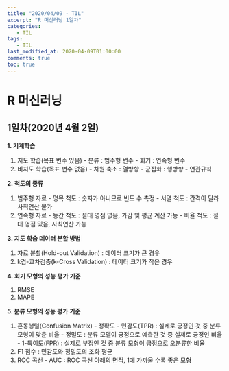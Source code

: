 ```yaml
---
title: "2020/04/09 - TIL"
excerpt: "R 머신러닝 1일차"
categories: 
   - TIL
tags:
   - TIL
last_modified_at: 2020-04-09T01:00:00
comments: true
toc: true
---
```


# R 머신러닝

## 1일차(2020년 4월 2일)

**1. 기계학습**
  1) 지도 학습(목표 변수 있음)
    - 분류 : 범주형 변수
    - 회기 : 연속형 변수
  2) 비지도 학습(목표 변수 없음)
    - 차원 축소 : 열방향
    - 군집화 : 행방향
    - 연관규칙

**2. 척도의 종류**
  1) 범주형 자료
    - 명목 척도 : 숫자가 아니므로 빈도 수 측정
    - 서열 척도 : 간격이 달라 사칙연산 불가
  2) 연속형 자료
    - 등간 척도 : 절대 영점 없음, 가감 및 평균 계산 가능
    - 비율 척도 : 절대 영점 있음, 사칙연산 가능
    
**3. 지도 학습 데이터 분할 방법**
  1) 자료 분할(Hold-out Validation) : 데이터 크기가 큰 경우
  2) k겹-교차검증(k-Cross Validation) : 데이터 크기가 작은 경우
  
**4. 회기 모형의 성능 평가 기준**
  1) RMSE
  2) MAPE
  
**5. 분류 모형의 성능 평가 기준**
  1) 혼동행렬(Confusion Matrix)
    - 정확도
    - 민감도(TPR) : 실제로 긍정인 것 중 분류 모형이 맞춘 비율
    - 정밀도 : 분류 모델이 긍정으로 예측한 것 중 실제로 긍정인 비율
    - 1-특이도(FPR) : 실제로 부정인 것 중 분류 모형이 긍정으로 오분류한 비율
  2) F1 점수 : 민감도와 정밀도의 조화 평균
  3) ROC 곡선
    - AUC : ROC 곡선 아래의 면적, 1에 가까울 수록 좋은 모형
